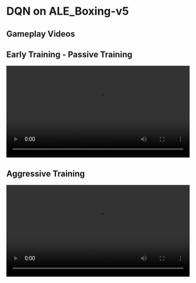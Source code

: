 # DQN on ALE_Boxing-v5

## Gameplay Videos

## Early Training - Passive Training
<video src="videos/ALE_Boxing-v5_boxing_passive.mp4" controls width="480"></video>

## Aggressive Training
<video src="videos/ALE_Boxing-v5_boxing_aggressive.mp4" controls width="480"></video>
